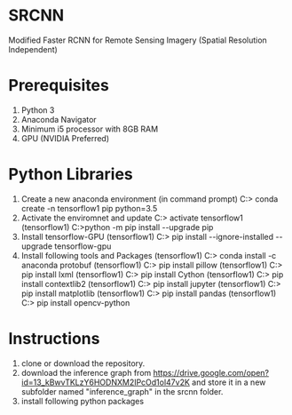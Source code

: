 # SRCNN
Modified Faster RCNN for Remote Sensing Imagery (Spatial Resolution Independent)

# Prerequisites 
1. Python 3
2. Anaconda Navigator
3. Minimum i5 processor with 8GB RAM
4. GPU (NVIDIA Preferred)

# Python Libraries
1. Create a new anaconda environment (in command prompt)
 C:\> conda create -n tensorflow1 pip python=3.5
2. Activate the enviromnet and update
  C:\> activate tensorflow1
  (tensorflow1) C:\>python -m pip install --upgrade pip
3. Install tensorflow-GPU
  (tensorflow1) C:\> pip install --ignore-installed --upgrade tensorflow-gpu
4. Install following tools and Packages
  (tensorflow1) C:\> conda install -c anaconda protobuf
  (tensorflow1) C:\> pip install pillow
  (tensorflow1) C:\> pip install lxml
  (tensorflow1) C:\> pip install Cython
  (tensorflow1) C:\> pip install contextlib2
  (tensorflow1) C:\> pip install jupyter
  (tensorflow1) C:\> pip install matplotlib
  (tensorflow1) C:\> pip install pandas
  (tensorflow1) C:\> pip install opencv-python
 
# Instructions
1. clone or download the repository. 
2. download the inference graph from https://drive.google.com/open?id=13_kBwvTKLzY6HODNXM2IPcOd1ol47v2K and store it in a new subfolder named "inference_graph" in the srcnn folder.
3. install following python packages

